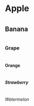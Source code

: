 # <h1>Apple</h1>
# <h2>Banana</h2>
# <h3>Grape</h3>
# <h4>Orange</h4>
# <h5>Strawberry</h5>
# <h6>Watermelon</h6>

